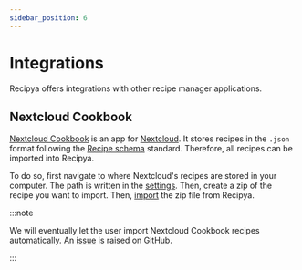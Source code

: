 ```yaml
---
sidebar_position: 6
---
```


# Integrations

Recipya offers integrations with other recipe manager applications. 

## Nextcloud Cookbook

[Nextcloud Cookbook](https://github.com/nextcloud/cookbook) is an app for [Nextcloud](https://nextcloud.com/). 
It stores recipes in the `.json` format following the [Recipe schema](https://schema.org/Recipe) standard. 
Therefore, all recipes can be imported into Recipya.

To do so, first navigate to where Nextcloud's recipes are stored in your computer. The path is written in
the [settings](https://nextcloud.github.io/cookbook/user/#where-are-my-files). Then, create a zip of
the recipe you want to import. Then, [import](/docs/features/manage/add#import) the zip file from Recipya.

:::note

We will eventually let the user import Nextcloud Cookbook recipes automatically. 
An [issue](https://github.com/reaper47/recipya/issues/74) is raised on GitHub.

:::